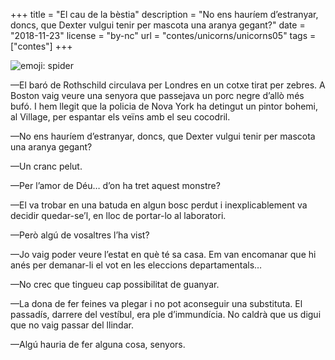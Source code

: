 +++
title = "El cau de la bèstia"
description = "No ens hauríem d’estranyar, doncs, que Dexter vulgui tenir per mascota una aranya gegant?"
date = "2018-11-23"
license = "by-nc"
url = "contes/unicorns/unicorns05"
tags = ["contes"]
+++

<img class="emoji" alt="emoji: spider" src="/contes/unicorns/twemoji/1f577.svg">

—El baró de Rothschild circulava per Londres en un cotxe tirat per zebres. A Boston vaig veure una senyora que passejava un porc negre d’allò més bufó. I hem llegit que la policia de Nova York ha detingut un pintor bohemi, al Village, per espantar els veïns amb el seu cocodril.

—No ens hauríem d’estranyar, doncs, que Dexter vulgui tenir per mascota una aranya gegant?

—Un cranc pelut.

—Per l’amor de Déu… d’on ha tret aquest monstre?

—El va trobar en una batuda en algun bosc perdut i inexplicablement va decidir quedar-se’l, en lloc de portar-lo al laboratori.

—Però algú de vosaltres l’ha vist?

—Jo vaig poder veure l’estat en què té sa casa. Em van encomanar que hi anés per demanar-li el vot en les eleccions departamentals…

—No crec que tingueu cap possibilitat de guanyar.

—La dona de fer feines va plegar i no pot aconseguir una substituta. El passadís, darrere del vestíbul, era ple d’immundícia. No caldrà que us digui que no vaig passar del llindar.

—Algú hauria de fer alguna cosa, senyors.
